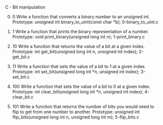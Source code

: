 C - Bit manipulation

0. 0
Write a function that converts a binary number to an unsigned int.
Prototype: unsigned int binary_to_uint(const char *b);
0-binary_to_uint.c

1. 1
Write a function that prints the binary representation of a number.
Prototype: void print_binary(unsigned long int n);
1-print_binary.c

2. 10
Write a function that returns the value of a bit at a given index.
Prototype: int get_bit(unsigned long int n, unsigned int index);
2-get_bit.c

3. 11
Write a function that sets the value of a bit to 1 at a given index.
Prototype: int set_bit(unsigned long int *n, unsigned int index);
3-set_bit.c

4. 100
Write a function that sets the value of a bit to 0 at a given index.
Prototype: int clear_bit(unsigned long int *n, unsigned int index);
4-clear_bit.c

5. 101
Write a function that returns the number of bits you would need to flip to get from one number to another.
Prototype: unsigned int flip_bits(unsigned long int n, unsigned long int m);
5-flip_bits.c